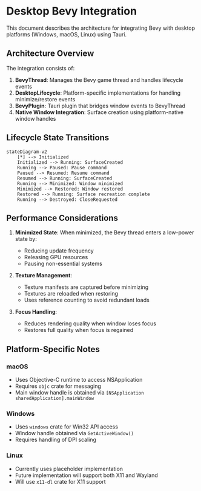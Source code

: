 # Desktop Bevy Integration

This document describes the architecture for integrating Bevy with desktop platforms (Windows, macOS, Linux) using Tauri.

## Architecture Overview

The integration consists of:
1. **BevyThread**: Manages the Bevy game thread and handles lifecycle events
2. **DesktopLifecycle**: Platform-specific implementations for handling minimize/restore events
3. **BevyPlugin**: Tauri plugin that bridges window events to BevyThread
4. **Native Window Integration**: Surface creation using platform-native window handles

## Lifecycle State Transitions

```mermaid
stateDiagram-v2
    [*] --> Initialized
    Initialized --> Running: SurfaceCreated
    Running --> Paused: Pause command
    Paused --> Resumed: Resume command
    Resumed --> Running: SurfaceCreated
    Running --> Minimized: Window minimized
    Minimized --> Restored: Window restored
    Restored --> Running: Surface recreation complete
    Running --> Destroyed: CloseRequested
```

## Performance Considerations

1. **Minimized State**: When minimized, the Bevy thread enters a low-power state by:
   - Reducing update frequency
   - Releasing GPU resources
   - Pausing non-essential systems

2. **Texture Management**: 
   - Texture manifests are captured before minimizing
   - Textures are reloaded when restoring
   - Uses reference counting to avoid redundant loads

3. **Focus Handling**:
   - Reduces rendering quality when window loses focus
   - Restores full quality when focus is regained

## Platform-Specific Notes

### macOS
- Uses Objective-C runtime to access NSApplication
- Requires `objc` crate for messaging
- Main window handle is obtained via `[NSApplication sharedApplication].mainWindow`

### Windows
- Uses `windows` crate for Win32 API access
- Window handle obtained via `GetActiveWindow()`
- Requires handling of DPI scaling

### Linux
- Currently uses placeholder implementation
- Future implementation will support both X11 and Wayland
- Will use `x11-dl` crate for X11 support